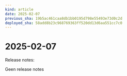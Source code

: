 ```yaml
---
kind: article
date: 2025-02-07
previous_sha: 19b5ac461caa8db1bb0195d798e55493e73d0c2d
deployed_sha: 58add8b23c968769363ff520dd13d6aa551cc7c0
---
```


# 2025-02-07

Release notes:

Geen release notes
